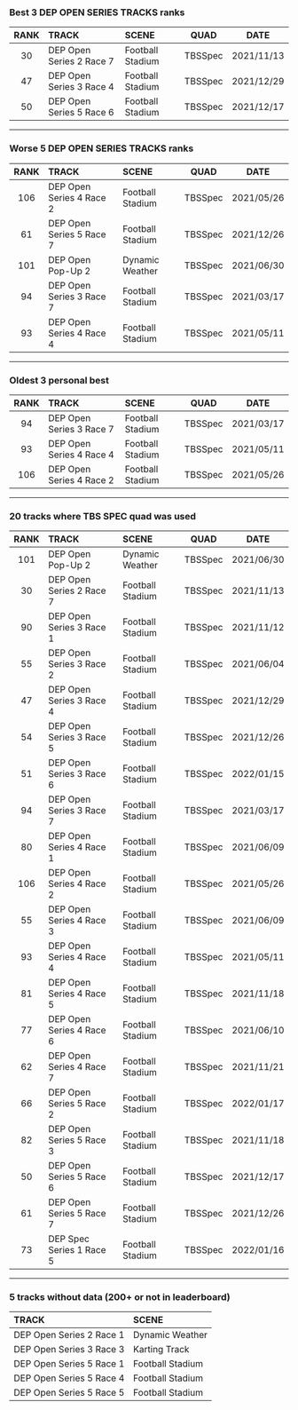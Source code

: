 ### Best 3 DEP OPEN SERIES TRACKS ranks
|RANK|TRACK|SCENE|QUAD|DATE|
|:---:|:---|:---|:---:|:---:|
|30|DEP Open Series 2 Race 7|Football Stadium|TBSSpec|2021/11/13|
|47|DEP Open Series 3 Race 4|Football Stadium|TBSSpec|2021/12/29|
|50|DEP Open Series 5 Race 6|Football Stadium|TBSSpec|2021/12/17|
---
### Worse 5 DEP OPEN SERIES TRACKS ranks
|RANK|TRACK|SCENE|QUAD|DATE|
|:---:|:---|:---|:---:|:---:|
|106|DEP Open Series 4 Race 2|Football Stadium|TBSSpec|2021/05/26|
|61|DEP Open Series 5 Race 7|Football Stadium|TBSSpec|2021/12/26|
|101|DEP Open Pop-Up 2|Dynamic Weather|TBSSpec|2021/06/30|
|94|DEP Open Series 3 Race 7|Football Stadium|TBSSpec|2021/03/17|
|93|DEP Open Series 4 Race 4|Football Stadium|TBSSpec|2021/05/11|
---
### Oldest 3 personal best
|RANK|TRACK|SCENE|QUAD|DATE|
|:---:|:---|:---|:---:|:---:|
|94|DEP Open Series 3 Race 7|Football Stadium|TBSSpec|2021/03/17|
|93|DEP Open Series 4 Race 4|Football Stadium|TBSSpec|2021/05/11|
|106|DEP Open Series 4 Race 2|Football Stadium|TBSSpec|2021/05/26|
---
### 20 tracks where TBS SPEC quad was used
|RANK|TRACK|SCENE|QUAD|DATE|
|:---:|:---|:---|:---:|:---:|
|101|DEP Open Pop-Up 2|Dynamic Weather|TBSSpec|2021/06/30|
|30|DEP Open Series 2 Race 7|Football Stadium|TBSSpec|2021/11/13|
|90|DEP Open Series 3 Race 1|Football Stadium|TBSSpec|2021/11/12|
|55|DEP Open Series 3 Race 2|Football Stadium|TBSSpec|2021/06/04|
|47|DEP Open Series 3 Race 4|Football Stadium|TBSSpec|2021/12/29|
|54|DEP Open Series 3 Race 5|Football Stadium|TBSSpec|2021/12/26|
|51|DEP Open Series 3 Race 6|Football Stadium|TBSSpec|2022/01/15|
|94|DEP Open Series 3 Race 7|Football Stadium|TBSSpec|2021/03/17|
|80|DEP Open Series 4 Race 1|Football Stadium|TBSSpec|2021/06/09|
|106|DEP Open Series 4 Race 2|Football Stadium|TBSSpec|2021/05/26|
|55|DEP Open Series 4 Race 3|Football Stadium|TBSSpec|2021/06/09|
|93|DEP Open Series 4 Race 4|Football Stadium|TBSSpec|2021/05/11|
|81|DEP Open Series 4 Race 5|Football Stadium|TBSSpec|2021/11/18|
|77|DEP Open Series 4 Race 6|Football Stadium|TBSSpec|2021/06/10|
|62|DEP Open Series 4 Race 7|Football Stadium|TBSSpec|2021/11/21|
|66|DEP Open Series 5 Race 2|Football Stadium|TBSSpec|2022/01/17|
|82|DEP Open Series 5 Race 3|Football Stadium|TBSSpec|2021/11/18|
|50|DEP Open Series 5 Race 6|Football Stadium|TBSSpec|2021/12/17|
|61|DEP Open Series 5 Race 7|Football Stadium|TBSSpec|2021/12/26|
|73|DEP Spec Series 1 Race 5|Football Stadium|TBSSpec|2022/01/16|
---
### 5 tracks without data (200+ or not in leaderboard)
|TRACK|SCENE|
|:---|:---|
|DEP Open Series 2 Race 1|Dynamic Weather|
|DEP Open Series 3 Race 3|Karting Track|
|DEP Open Series 5 Race 1|Football Stadium|
|DEP Open Series 5 Race 4|Football Stadium|
|DEP Open Series 5 Race 5|Football Stadium|
